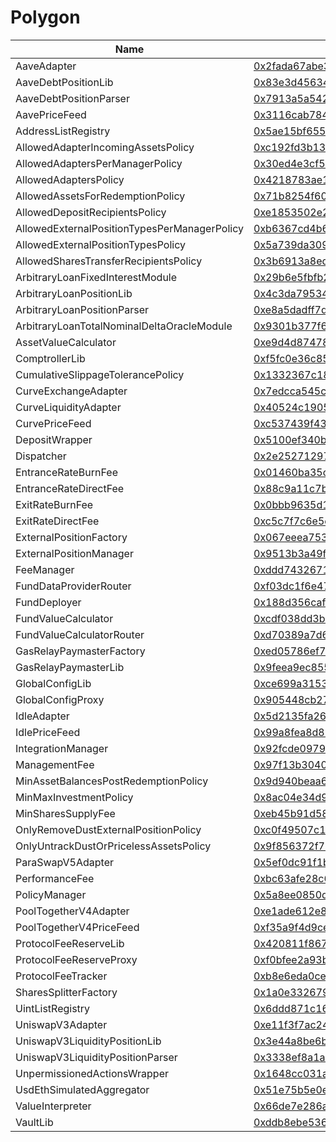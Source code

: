 # Polygon

| Name                                         | Address                                                                                                                  |
| -------------------------------------------- | ------------------------------------------------------------------------------------------------------------------------ |
| AaveAdapter                                  | [0x2fada67abe30a700026a4f5f6a6cf80c978a90cf](https://polygonscan.com/address/0x2fada67abe30a700026a4f5f6a6cf80c978a90cf) |
| AaveDebtPositionLib                          | [0x83e3d456344f25f0a235de5d2f6c193c983e9d36](https://polygonscan.com/address/0x83e3d456344f25f0a235de5d2f6c193c983e9d36) |
| AaveDebtPositionParser                       | [0x7913a5a5424d3593f82e5eeb78008a3b8c719afe](https://polygonscan.com/address/0x7913a5a5424d3593f82e5eeb78008a3b8c719afe) |
| AavePriceFeed                                | [0x3116cab784d30a07ff1bb370222290160a9eba1f](https://polygonscan.com/address/0x3116cab784d30a07ff1bb370222290160a9eba1f) |
| AddressListRegistry                          | [0x5ae15bf655a8f42b9c7d93e64f4476ec1da248f8](https://polygonscan.com/address/0x5ae15bf655a8f42b9c7d93e64f4476ec1da248f8) |
| AllowedAdapterIncomingAssetsPolicy           | [0xc192fd3b13549ad5bc3c0a0118a29556d0cdd482](https://polygonscan.com/address/0xc192fd3b13549ad5bc3c0a0118a29556d0cdd482) |
| AllowedAdaptersPerManagerPolicy              | [0x30ed4e3cf5e1faf6fc9776d256d535f3470bb710](https://polygonscan.com/address/0x30ed4e3cf5e1faf6fc9776d256d535f3470bb710) |
| AllowedAdaptersPolicy                        | [0x4218783ae10bd1841e6664cf048ac295d8d27a4a](https://polygonscan.com/address/0x4218783ae10bd1841e6664cf048ac295d8d27a4a) |
| AllowedAssetsForRedemptionPolicy             | [0x71b8254f608a73162445655ff2f07ccb1586b3b6](https://polygonscan.com/address/0x71b8254f608a73162445655ff2f07ccb1586b3b6) |
| AllowedDepositRecipientsPolicy               | [0xe1853502e2ea2b7c14c5e89169c63065f5a459ff](https://polygonscan.com/address/0xe1853502e2ea2b7c14c5e89169c63065f5a459ff) |
| AllowedExternalPositionTypesPerManagerPolicy | [0xb6367cd4b67c44e963ae81e9c1757a1c08ede28c](https://polygonscan.com/address/0xb6367cd4b67c44e963ae81e9c1757a1c08ede28c) |
| AllowedExternalPositionTypesPolicy           | [0x5a739da3099fd4fc954bd764099fc000da76d8e7](https://polygonscan.com/address/0x5a739da3099fd4fc954bd764099fc000da76d8e7) |
| AllowedSharesTransferRecipientsPolicy        | [0x3b6913a8ed4595919a6b4a9022208cede20194bd](https://polygonscan.com/address/0x3b6913a8ed4595919a6b4a9022208cede20194bd) |
| ArbitraryLoanFixedInterestModule             | [0x29b6e5fbfb23e639ac3e87766a2866886099c781](https://polygonscan.com/address/0x29b6e5fbfb23e639ac3e87766a2866886099c781) |
| ArbitraryLoanPositionLib                     | [0x4c3da79534300b2a8d494ebfe7a0aee28367c2e7](https://polygonscan.com/address/0x4c3da79534300b2a8d494ebfe7a0aee28367c2e7) |
| ArbitraryLoanPositionParser                  | [0xe8a5dadff7dbd09f3b2abbb09643ba67f1860131](https://polygonscan.com/address/0xe8a5dadff7dbd09f3b2abbb09643ba67f1860131) |
| ArbitraryLoanTotalNominalDeltaOracleModule   | [0x9301b377f646b38e31681cc5c35f364385e4121d](https://polygonscan.com/address/0x9301b377f646b38e31681cc5c35f364385e4121d) |
| AssetValueCalculator                         | [0xe9d4d87478dcb10da0032f9fac8d253e9dd27d86](https://polygonscan.com/address/0xe9d4d87478dcb10da0032f9fac8d253e9dd27d86) |
| ComptrollerLib                               | [0xf5fc0e36c85552e44354132d188c33d9361eb441](https://polygonscan.com/address/0xf5fc0e36c85552e44354132d188c33d9361eb441) |
| CumulativeSlippageTolerancePolicy            | [0x1332367c181f1157f751b160187dcaa219706bf2](https://polygonscan.com/address/0x1332367c181f1157f751b160187dcaa219706bf2) |
| CurveExchangeAdapter                         | [0x7edcca545c784afa09c9decd5fff23057506da4b](https://polygonscan.com/address/0x7edcca545c784afa09c9decd5fff23057506da4b) |
| CurveLiquidityAdapter                        | [0x40524c19050bc5cbdf55375b27e3d6ebc5ce9c65](https://polygonscan.com/address/0x40524c19050bc5cbdf55375b27e3d6ebc5ce9c65) |
| CurvePriceFeed                               | [0xc537439f4397a0f625cb323f90bf87397da92fcf](https://polygonscan.com/address/0xc537439f4397a0f625cb323f90bf87397da92fcf) |
| DepositWrapper                               | [0x5100ef340bc3a27113e96b9571e784e89fc49114](https://polygonscan.com/address/0x5100ef340bc3a27113e96b9571e784e89fc49114) |
| Dispatcher                                   | [0x2e25271297537b8124b8f883a92ffd95c4032733](https://polygonscan.com/address/0x2e25271297537b8124b8f883a92ffd95c4032733) |
| EntranceRateBurnFee                          | [0x01460ba35cb6f847d65c5eee124e7e9e10055f16](https://polygonscan.com/address/0x01460ba35cb6f847d65c5eee124e7e9e10055f16) |
| EntranceRateDirectFee                        | [0x88c9a11c7bb8bc274388d0db864ab87c14fb78b8](https://polygonscan.com/address/0x88c9a11c7bb8bc274388d0db864ab87c14fb78b8) |
| ExitRateBurnFee                              | [0x0bbb9635d12a9c022b647f379224d88874d37879](https://polygonscan.com/address/0x0bbb9635d12a9c022b647f379224d88874d37879) |
| ExitRateDirectFee                            | [0xc5c7f7c6e5e2db074d96b440d30d7aab2c99b848](https://polygonscan.com/address/0xc5c7f7c6e5e2db074d96b440d30d7aab2c99b848) |
| ExternalPositionFactory                      | [0x067eeea753aba0ddecca0b80bbb8b7572bf6580d](https://polygonscan.com/address/0x067eeea753aba0ddecca0b80bbb8b7572bf6580d) |
| ExternalPositionManager                      | [0x9513b3a49fc9ae8b76942c94fb6f660c41fd7f47](https://polygonscan.com/address/0x9513b3a49fc9ae8b76942c94fb6f660c41fd7f47) |
| FeeManager                                   | [0xddd7432671f5adc1c82c7c875624c1b0bc461deb](https://polygonscan.com/address/0xddd7432671f5adc1c82c7c875624c1b0bc461deb) |
| FundDataProviderRouter                       | [0xf03dc1f6e470919b5078d17e23e7107204dace6b](https://polygonscan.com/address/0xf03dc1f6e470919b5078d17e23e7107204dace6b) |
| FundDeployer                                 | [0x188d356caf78bc6694aee5969fde99a9d612284f](https://polygonscan.com/address/0x188d356caf78bc6694aee5969fde99a9d612284f) |
| FundValueCalculator                          | [0xcdf038dd3b66506d2e5378aee185b2f0084b7a33](https://polygonscan.com/address/0xcdf038dd3b66506d2e5378aee185b2f0084b7a33) |
| FundValueCalculatorRouter                    | [0xd70389a7d6171e1dba6c3df4db7331811fd93f08](https://polygonscan.com/address/0xd70389a7d6171e1dba6c3df4db7331811fd93f08) |
| GasRelayPaymasterFactory                     | [0xed05786ef7b5e5bf909512f0ad46eb8f22cdc4ca](https://polygonscan.com/address/0xed05786ef7b5e5bf909512f0ad46eb8f22cdc4ca) |
| GasRelayPaymasterLib                         | [0x9feea9ec855096e702a146ee39797927103dc7a0](https://polygonscan.com/address/0x9feea9ec855096e702a146ee39797927103dc7a0) |
| GlobalConfigLib                              | [0xce699a3153281453668127288e1e673a13948dd1](https://polygonscan.com/address/0xce699a3153281453668127288e1e673a13948dd1) |
| GlobalConfigProxy                            | [0x905448cb27f51d9a663fb18d57d76c49d19be837](https://polygonscan.com/address/0x905448cb27f51d9a663fb18d57d76c49d19be837) |
| IdleAdapter                                  | [0x5d2135fa26a6202f2d39fdba61bcf53bb04b8434](https://polygonscan.com/address/0x5d2135fa26a6202f2d39fdba61bcf53bb04b8434) |
| IdlePriceFeed                                | [0x99a8fea8d89efb5dcbd201688d6d62ae78740a58](https://polygonscan.com/address/0x99a8fea8d89efb5dcbd201688d6d62ae78740a58) |
| IntegrationManager                           | [0x92fcde09790671cf085864182b9670c77da0884b](https://polygonscan.com/address/0x92fcde09790671cf085864182b9670c77da0884b) |
| ManagementFee                                | [0x97f13b3040a565be791d331b0edd4b1b58dbd843](https://polygonscan.com/address/0x97f13b3040a565be791d331b0edd4b1b58dbd843) |
| MinAssetBalancesPostRedemptionPolicy         | [0x9d940beaa6e3cfb441d49787fdf1db18d7f8251e](https://polygonscan.com/address/0x9d940beaa6e3cfb441d49787fdf1db18d7f8251e) |
| MinMaxInvestmentPolicy                       | [0x8ac04e34d9c1d0bd5a440157538cc6fbb0dbbc9a](https://polygonscan.com/address/0x8ac04e34d9c1d0bd5a440157538cc6fbb0dbbc9a) |
| MinSharesSupplyFee                           | [0xeb45b91d582ae383e750a1626a97f854a9df19a3](https://polygonscan.com/address/0xeb45b91d582ae383e750a1626a97f854a9df19a3) |
| OnlyRemoveDustExternalPositionPolicy         | [0xc0f49507c125a000e02ab58c22be9764e2abab99](https://polygonscan.com/address/0xc0f49507c125a000e02ab58c22be9764e2abab99) |
| OnlyUntrackDustOrPricelessAssetsPolicy       | [0x9f856372f7bd844dac0254c7859b117259b5c9d2](https://polygonscan.com/address/0x9f856372f7bd844dac0254c7859b117259b5c9d2) |
| ParaSwapV5Adapter                            | [0x5ef0dc91f1b109ef589b94447116eb58025e14d6](https://polygonscan.com/address/0x5ef0dc91f1b109ef589b94447116eb58025e14d6) |
| PerformanceFee                               | [0xbc63afe28c66a6279bd3a55a4d0d3ab61f479bdf](https://polygonscan.com/address/0xbc63afe28c66a6279bd3a55a4d0d3ab61f479bdf) |
| PolicyManager                                | [0x5a8ee0850d22ffef4169dbd348c1b0d7d5f5546f](https://polygonscan.com/address/0x5a8ee0850d22ffef4169dbd348c1b0d7d5f5546f) |
| PoolTogetherV4Adapter                        | [0xe1ade612e8a568a4a060a60a22f890171d3dc63b](https://polygonscan.com/address/0xe1ade612e8a568a4a060a60a22f890171d3dc63b) |
| PoolTogetherV4PriceFeed                      | [0xf35a9f4d9ceb494e3671bb79f7532607c1682f69](https://polygonscan.com/address/0xf35a9f4d9ceb494e3671bb79f7532607c1682f69) |
| ProtocolFeeReserveLib                        | [0x420811f86787ae5f4070dcf85c74d8a5a2aaad5b](https://polygonscan.com/address/0x420811f86787ae5f4070dcf85c74d8a5a2aaad5b) |
| ProtocolFeeReserveProxy                      | [0xf0bfee2a93b0a1f9c5f6c1d731a6cf1308d68b2d](https://polygonscan.com/address/0xf0bfee2a93b0a1f9c5f6c1d731a6cf1308d68b2d) |
| ProtocolFeeTracker                           | [0xb8e6eda0ce8fddd21f0b0268a43a57b9296e23d5](https://polygonscan.com/address/0xb8e6eda0ce8fddd21f0b0268a43a57b9296e23d5) |
| SharesSplitterFactory                        | [0x1a0e3326795a77903e2a11790bd702ebb29b8944](https://polygonscan.com/address/0x1a0e3326795a77903e2a11790bd702ebb29b8944) |
| UintListRegistry                             | [0x6ddd871c1607348ebb5be250f882255390166519](https://polygonscan.com/address/0x6ddd871c1607348ebb5be250f882255390166519) |
| UniswapV3Adapter                             | [0xe11f3f7ac24a0839b3a3b13bd7eb5bc5e65e2483](https://polygonscan.com/address/0xe11f3f7ac24a0839b3a3b13bd7eb5bc5e65e2483) |
| UniswapV3LiquidityPositionLib                | [0x3e44a8be6ba3175b7659b66a4ef35a48db755e6e](https://polygonscan.com/address/0x3e44a8be6ba3175b7659b66a4ef35a48db755e6e) |
| UniswapV3LiquidityPositionParser             | [0x3338ef8a1a288c3b3b71708e85c7809b46c06776](https://polygonscan.com/address/0x3338ef8a1a288c3b3b71708e85c7809b46c06776) |
| UnpermissionedActionsWrapper                 | [0x1648cc031a1b6d60b5585ae21dae507a69d2b17b](https://polygonscan.com/address/0x1648cc031a1b6d60b5585ae21dae507a69d2b17b) |
| UsdEthSimulatedAggregator                    | [0x51e75b5e0eef2d40b4d70c5daa2666e1ea30f0bd](https://polygonscan.com/address/0x51e75b5e0eef2d40b4d70c5daa2666e1ea30f0bd) |
| ValueInterpreter                             | [0x66de7e286aae66f7f3daf693c22d16eea48a0f45](https://polygonscan.com/address/0x66de7e286aae66f7f3daf693c22d16eea48a0f45) |
| VaultLib                                     | [0xddb8ebe5361ca93614e5efb34049e842912e1612](https://polygonscan.com/address/0xddb8ebe5361ca93614e5efb34049e842912e1612) |
